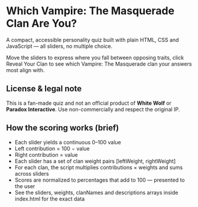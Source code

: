 # Which Vampire: The Masquerade Clan Are You?

A compact, accessible personality quiz built with plain HTML, CSS and JavaScript — all sliders, no multiple choice.

Move the sliders to express where you fall between opposing traits, click Reveal Your Clan to see which Vampire: The Masquerade clan your answers most align with.

## License & legal note

This is a fan-made quiz and not an official product of **White Wolf** or **Paradox Interactive**. Use non-commercially and respect the original IP.

## How the scoring works (brief)

- Each slider yields a continuous 0–100 value
- Left contribution = 100 − value
- Right contribution = value
- Each slider has a set of clan weight pairs [leftWeight, rightWeight]
- For each clan, the script multiplies contributions × weights and sums across sliders
- Scores are normalized to percentages that add to 100 — presented to the user
- See the sliders, weights, clanNames and descriptions arrays inside index.html for the exact data

